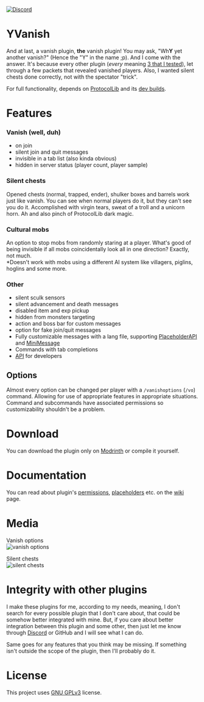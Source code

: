 [![Discord](https://img.shields.io/discord/1236019317208776786?style=flat&logo=discord&label=Discord&color=%235d6af2
)](https://discord.gg/kZJhKZ48j8)
# YVanish
And at last, a vanish plugin, **the** vanish plugin! You may ask, "Wh**Y** yet another vanish?" (Hence the "Y" in the name ;p). And I come with the answer. It's because every other plugin (*every* meaning [3 that I tested](https://github.com/Ynfuien/YVanish/wiki/6.-Plugin-comparison)), let through a few packets that revealed vanished players. Also, I wanted silent chests done correctly, not with the spectator "trick".

For full functionality, depends on [ProtocolLib](https://github.com/dmulloy2/ProtocolLib/) and its [dev builds](https://ci.dmulloy2.net/job/ProtocolLib/).<br/>

# Features
### Vanish (well, duh)
- on join
- silent join and quit messages
- invisible in a tab list (also kinda obvious)
- hidden in server status (player count, player sample)

### Silent chests
Opened chests (normal, trapped, ender), shulker boxes and barrels work just like vanish. You can see when normal players do it, but they can't see you do it. Accomplished with virgin tears, sweat of a troll and a unicorn horn. Ah and also pinch of ProtocolLib dark magic.

### Cultural mobs
An option to stop mobs from randomly staring at a player. What's good of being invisible if all mobs coincidentally look all in one direction? Exactly, not much.<br/>
*Doesn't work with mobs using a different AI system like villagers, piglins, hoglins and some more.

### Other
- silent sculk sensors
- silent advancement and death messages
- disabled item and exp pickup
- hidden from monsters targeting
- action and boss bar for custom messages
- option for fake join/quit messages
- Fully customizable messages with a lang file, supporting [PlaceholderAPI](https://github.com/PlaceholderAPI/PlaceholderAPI) and [MiniMessage](https://docs.advntr.dev/minimessage/index.html)
- Commands with tab completions
- [API](https://github.com/Ynfuien/YVanish/wiki/4.-Developer-API) for developers

## Options
Almost every option can be changed per player with a `/vanishoptions` (`/vo`) command. Allowing for use of appropriate features in appropriate situations. Command and subcommands have associated permissions so customizability shouldn't be a problem.

# Download
You can download the plugin only on [Modrinth](https://modrinth.com/plugin/yvanish) or compile it yourself.

# Documentation
You can read about plugin's [permissions](https://github.com/Ynfuien/YVanish/wiki/2.-Permissions), [placeholders](https://github.com/Ynfuien/YVanish/wiki/3.-Placeholders) etc. on the [wiki](https://github.com/Ynfuien/YVanish/wiki) page.

# Media
Vanish options<br/>
![vanish options](https://i.imgur.com/5NfhYlv.gif)

Silent chests<br/>
![silent chests](https://i.imgur.com/UcsLPJX.gif)

# Integrity with other plugins
I make these plugins for me, according to my needs, meaning, I don't search for every possible plugin that I don't care about, that could be somehow better integrated with mine. But, if you care about better integration between this plugin and some other, then just let me know through [Discord](https://discord.gg/kZJhKZ48j8) or GitHub and I will see what I can do.

Same goes for any features that you think may be missing. If something isn't outside the scope of the plugin, then I'll probably do it.

# License
This project uses [GNU GPLv3](https://github.com/Ynfuien/YVanish/main/blob/LICENSE) license.